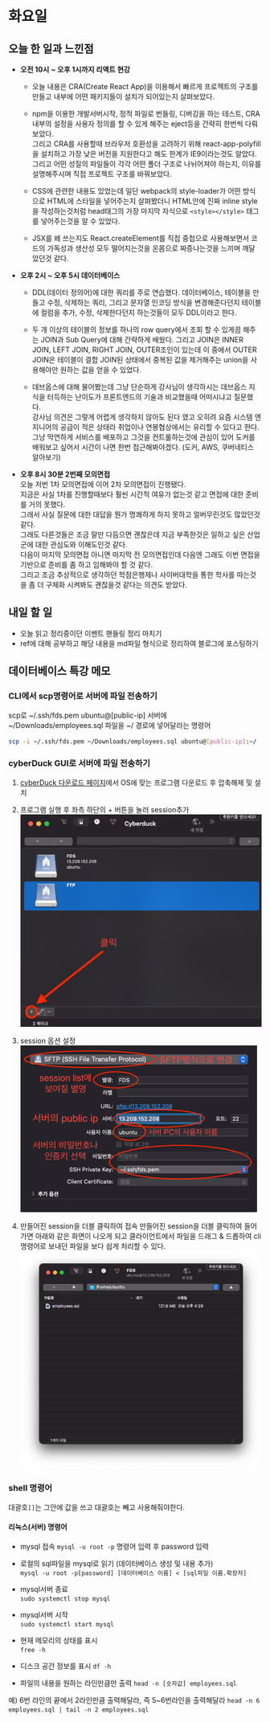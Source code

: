 # 화요일

## 오늘 한 일과 느낀점
- **오전 10시 ~ 오후 1시까지 리액트 현강**
    - 오늘 내용은 CRA(Create React App)을 이용해서 빠르게 프로젝트의 구조를 만들고 내부에 어떤 패키지들이 설치가 되어있는지 살펴보았다.  

    - npm을 이용한 개발서버시작, 정적 파일로 번들링, 디버깅을 하는 테스트, CRA내부의 설정을 사용자 정의를 할 수 있게 해주는 eject등을 간략히 한번씩 다뤄보았다.  
    그리고 CRA를 사용할때 브라우저 호환성을 고려하기 위해 react-app-polyfill을 설치하고 가장 낮은 버전을 지원한다고 해도 한계가 IE9이라는것도 알았다.
그리고 어떤 성질의 파일들이 각각 어떤 폴더 구조로 나뉘어져야 하는지, 이유를 설명해주시며 직접 프로젝트 구조를 바꿔보았다.  

    - CSS에 관련한 내용도 있었는데 일단 webpack의 style-loader가 어떤 방식으로 HTML에 스타일을 넣어주는지 살펴봤더니 HTML안에 진짜 inline style을 작성하는것처럼 head태그의 가장 마지막 자식으로 `<style></style>` 태그를 넣어주는것을 알 수 있었다.

    - JSX를 왜 쓰는지도 React.createElement를 직접 중첩으로 사용해보면서 코드의 가독성과 생산성 모두 떨어지는것을 온몸으로 짜증나는것을 느끼며 깨달았던것 같다.

- **오후 2시 ~ 오후 5시 데이터베이스**
    - DDL(데이터 정의어)에 대한 쿼리를 주로 연습했다.
    데이터베이스, 테이블을 만들고 수정, 삭제하는 쿼리, 그리고 문자열 인코딩 방식을 변경해준다던지 테이블에 컬럼을 추가, 수정, 삭제한다던지 하는것들이 모두 DDL이라고 한다.

    - 두 개 이상의 테이블의 정보를 하나의 row query에서 조회 할 수 있게끔 해주는 JOIN과 Sub Query에 대해 간략하게 배웠다. 그리고 JOIN은 INNER JOIN, LEFT JOIN, RIGHT JOIN, OUTER조인이 있는데 이 중에서 OUTER JOIN은 테이블이 결합 JOIN된 상태에서 중복된 값을 제거해주는 union을 사용해야만 원하는 값을 얻을 수 있었다.

    - 데브옵스에 대해 물어봤는데 그냥 단순하게 강사님이 생각하시는 데브옵스 지식을 터득하는 난이도가 프론트엔드의 기술과 비교했을때 어떠시냐고 질문했다.  
    강사님 의견은 그렇게 어렵게 생각하지 않아도 된다 였고 오히려 요즘 시스템 엔지니어의 공급이 적은 상태라 취업이나 연봉협상에서는 유리할 수 있다고 한다. 그냥 막연하게 서비스를 배포하고 그것을 컨트롤하는것에 관심이 있어 도커를 배워보고 싶어서 시간이 나면 한번 접근해봐야겠다.
    (도커, AWS, 쿠버네티스 알아보기)

- **오후 8시 30분 2번째 모의면접**  
    오늘 저번 1차 모의면접에 이어 2차 모의면접이 진행됐다.  
    지금은 사실 1차를 진행할때보다 훨씬 시간적 여유가 없는것 같고 면접에 대한 준비를 거의 못했다.  
    그래서 사실 질문에 대한 대답을 뭔가 명쾌하게 하지 못하고 얼버무린것도 많았던것 같다.  
    그래도 다른것들은 조금 말만 다듬으면 괜찮은데 지금 부족한것은 일하고 싶은 산업군에 대한 관심도와 이해도인것 같다.  
    다음이 마지막 모의면접 아니면 마지막 전 모의면접인데 다음엔 그래도 이번 면접을 기반으로 준비를 좀 하고 임해봐야 할 것 같다.  
    그리고 조금 추상적으로 생각하던 학점은행제나 사이버대학을 통한 학사를 따는것을 좀 더 구체화 시켜봐도 괜찮을것 같다는 의견도 받았다.

## 내일 할 일
- 오늘 읽고 정리중이던 이벤트 핸들링 정리 마치기
- ref에 대해 공부하고 해당 내용을 md파일 형식으로 정리하여 블로그에 포스팅하기

## 데이터베이스 특강 메모

### CLI에서 scp명령어로 서버에 파일 전송하기
scp로 ~/.ssh/fds.pem ubuntu@[public-ip] 서버에 ~/Downloads/employees.sql 파일을 ~/ 경로에 넣어달라는 명령어  
```sh
scp -i ~/.ssh/fds.pem ~/Downloads/employees.sql ubuntu@[public-ip]:~/
```

### cyberDuck GUI로 서버에 파일 전송하기
1. [cyberDuck 다운로드 페이지](https://cyberduck.io/download/)에서 OS에 맞는 프로그램 다운로드 후 압축해제 및 설치

2. 프로그램 실행 후 좌측 하단의 + 버튼을 눌러 session추가
![cyberDuck 초기화면에서 session 만들기](images/20210309-cyberduck1.png)

3. session 옵션 설정
![cyberDuck 옵션 설정](images/20210309-cyberduck2.png)

4. 만들어진 session을 더블 클릭하여 접속
만들어진 session을 더블 클릭하여 들어가면 아래와 같은 화면이 나오게 되고 클라이언트에서 파일을 드래그 & 드롭하여 cli 명령어로 보내던 파일을 보다 쉽게 처리할 수 있다.
![cyberDuck 옵션 설정](images/20210309-cyberduck3.png)

### shell 명령어
대괄호`[]`는 그안에 값을 쓰고 대괄호는 빼고 사용해줘야한다.

#### 리눅스(서버) 명령어
- mysql 접속
`mysql -u root -p`  명령어 입력 후 password 입력

- 로컬의 sql파일을 mysql로 읽기 (데이터베이스 생성 및 내용 추가)  
`mysql -u root -p[password] [데이터베이스 이름] < [sql파일 이름.확장자]`

- mysql서버 종료  
`sudo systemctl stop mysql`

- mysql서버 시작  
`sudo systemctl start mysql`

- 현재 메모리의 상태를 표시  
`free -h`

- 디스크 공간 정보를 표시
`df -h`

- 파일의 내용을 원하는 라인만큼만 출력
`head -n [숫자값] employees.sql`

예) 6번 라인의 끝에서 2라인만큼 출력해달라, 즉 5~6번라인을 출력해달라
`head -n 6 employees.sql | tail -n 2 employees.sql`
